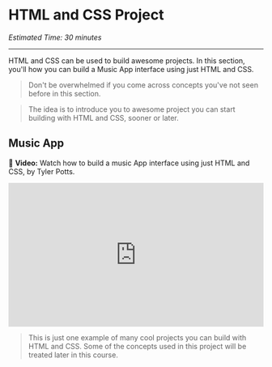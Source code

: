 # HTML and CSS Project

*Estimated Time: 30 minutes*

---

HTML and CSS can be used to build awesome projects. In this section, you'll how you can build a Music App interface using just HTML and CSS.

> Don't be overwhelmed if you come across concepts you've not seen before in this section. 

> The idea is to introduce you to awesome project you can start building with HTML and CSS, sooner or later.


## Music App

<aside>

🎥 **Video:** Watch how to build a music App interface using just HTML and CSS, by Tyler Potts.

<p>

<div style="position: relative; padding-bottom: 56.25%; height: 0;"><iframe src="https://www.youtube.com/embed/G88qF9JNNi0?start=28" title="YouTube video player" frameborder="0" allow="accelerometer; autoplay; clipboard-write; encrypted-media; gyroscope; picture-in-picture" allowfullscreen style="position: absolute; top: 0; left: 0; width: 100%; height: 100%;"></iframe></div>


</aside>


> This is just one example of many cool projects you can build with HTML and CSS. Some of the concepts used in this project will be treated later in this course.

